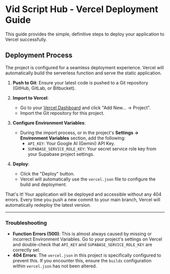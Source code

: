 # Vid Script Hub - Vercel Deployment Guide

This guide provides the simple, definitive steps to deploy your application to Vercel successfully.

## Deployment Process

The project is configured for a seamless deployment experience. Vercel will automatically build the serverless function and serve the static application.

1.  **Push to Git**: Ensure your latest code is pushed to a Git repository (GitHub, GitLab, or Bitbucket).

2.  **Import to Vercel**:
    *   Go to your [Vercel Dashboard](https://vercel.com/dashboard) and click "Add New... -> Project".
    *   Import the Git repository for this project.

3.  **Configure Environment Variables**:
    *   During the import process, or in the project's **Settings -> Environment Variables** section, add the following:
        *   `API_KEY`: Your Google AI (Gemini) API Key.
        *   `SUPABASE_SERVICE_ROLE_KEY`: Your secret service role key from your Supabase project settings.

4.  **Deploy**:
    *   Click the "Deploy" button.
    *   Vercel will automatically use the `vercel.json` file to configure the build and deployment.

That's it! Your application will be deployed and accessible without any 404 errors. Every time you push a new commit to your main branch, Vercel will automatically redeploy the latest version.

---

### Troubleshooting

*   **Function Errors (500)**: This is almost always caused by missing or incorrect Environment Variables. Go to your project's settings on Vercel and double-check that `API_KEY` and `SUPABASE_SERVICE_ROLE_KEY` are correctly set.
*   **404 Errors**: The `vercel.json` in this project is specifically configured to prevent this. If you encounter this, ensure the `builds` configuration within `vercel.json` has not been altered.

